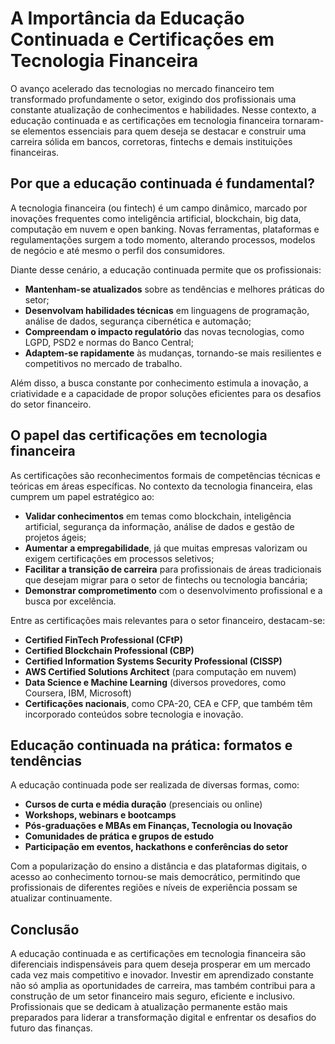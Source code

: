 # A Importância da Educação Continuada e Certificações em Tecnologia Financeira

O avanço acelerado das tecnologias no mercado financeiro tem transformado profundamente o setor, exigindo dos profissionais uma constante atualização de conhecimentos e habilidades. Nesse contexto, a educação continuada e as certificações em tecnologia financeira tornaram-se elementos essenciais para quem deseja se destacar e construir uma carreira sólida em bancos, corretoras, fintechs e demais instituições financeiras.

## Por que a educação continuada é fundamental?

A tecnologia financeira (ou fintech) é um campo dinâmico, marcado por inovações frequentes como inteligência artificial, blockchain, big data, computação em nuvem e open banking. Novas ferramentas, plataformas e regulamentações surgem a todo momento, alterando processos, modelos de negócio e até mesmo o perfil dos consumidores.

Diante desse cenário, a educação continuada permite que os profissionais:

- **Mantenham-se atualizados** sobre as tendências e melhores práticas do setor;
- **Desenvolvam habilidades técnicas** em linguagens de programação, análise de dados, segurança cibernética e automação;
- **Compreendam o impacto regulatório** das novas tecnologias, como LGPD, PSD2 e normas do Banco Central;
- **Adaptem-se rapidamente** às mudanças, tornando-se mais resilientes e competitivos no mercado de trabalho.

Além disso, a busca constante por conhecimento estimula a inovação, a criatividade e a capacidade de propor soluções eficientes para os desafios do setor financeiro.

## O papel das certificações em tecnologia financeira

As certificações são reconhecimentos formais de competências técnicas e teóricas em áreas específicas. No contexto da tecnologia financeira, elas cumprem um papel estratégico ao:

- **Validar conhecimentos** em temas como blockchain, inteligência artificial, segurança da informação, análise de dados e gestão de projetos ágeis;
- **Aumentar a empregabilidade**, já que muitas empresas valorizam ou exigem certificações em processos seletivos;
- **Facilitar a transição de carreira** para profissionais de áreas tradicionais que desejam migrar para o setor de fintechs ou tecnologia bancária;
- **Demonstrar comprometimento** com o desenvolvimento profissional e a busca por excelência.

Entre as certificações mais relevantes para o setor financeiro, destacam-se:

- **Certified FinTech Professional (CFtP)**
- **Certified Blockchain Professional (CBP)**
- **Certified Information Systems Security Professional (CISSP)**
- **AWS Certified Solutions Architect** (para computação em nuvem)
- **Data Science e Machine Learning** (diversos provedores, como Coursera, IBM, Microsoft)
- **Certificações nacionais**, como CPA-20, CEA e CFP, que também têm incorporado conteúdos sobre tecnologia e inovação.

## Educação continuada na prática: formatos e tendências

A educação continuada pode ser realizada de diversas formas, como:

- **Cursos de curta e média duração** (presenciais ou online)
- **Workshops, webinars e bootcamps**
- **Pós-graduações e MBAs em Finanças, Tecnologia ou Inovação**
- **Comunidades de prática e grupos de estudo**
- **Participação em eventos, hackathons e conferências do setor**

Com a popularização do ensino a distância e das plataformas digitais, o acesso ao conhecimento tornou-se mais democrático, permitindo que profissionais de diferentes regiões e níveis de experiência possam se atualizar continuamente.

## Conclusão

A educação continuada e as certificações em tecnologia financeira são diferenciais indispensáveis para quem deseja prosperar em um mercado cada vez mais competitivo e inovador. Investir em aprendizado constante não só amplia as oportunidades de carreira, mas também contribui para a construção de um setor financeiro mais seguro, eficiente e inclusivo. Profissionais que se dedicam à atualização permanente estão mais preparados para liderar a transformação digital e enfrentar os desafios do futuro das finanças.